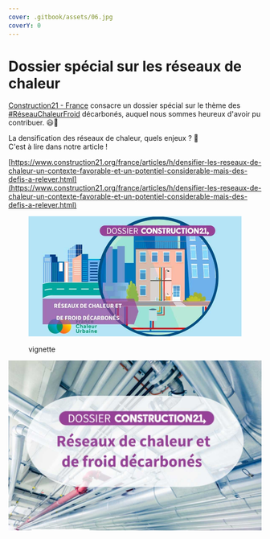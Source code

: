 ```yaml
---
cover: .gitbook/assets/06.jpg
coverY: 0
---
```


# Dossier spécial sur les réseaux de chaleur

[Construction21 - France](https://www.linkedin.com/company/construction21-france/) consacre un dossier spécial sur le thème des [#RéseauChaleurFroid](https://www.linkedin.com/feed/hashtag/?keywords=r%C3%A9seauchaleurfroid\&highlightedUpdateUrns=urn%3Ali%3Aactivity%3A7023643684474621952) décarbonés, auquel nous sommes heureux d'avoir pu contribuer. 😃🙏

La densification des réseaux de chaleur, quels enjeux ? 👀\
C'est à lire dans notre article !

[https://www.construction21.org/france/articles/h/densifier-les-reseaux-de-chaleur-un-contexte-favorable-et-un-potentiel-considerable-mais-des-defis-a-relever.html](https://www.construction21.org/france/articles/h/densifier-les-reseaux-de-chaleur-un-contexte-favorable-et-un-potentiel-considerable-mais-des-defis-a-relever.html)

<figure><img src=".gitbook/assets/06.jpg" alt=""><figcaption><p>vignette</p></figcaption></figure>

![](.gitbook/assets/construction.jpg)
